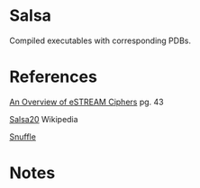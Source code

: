 # Salsa 

Compiled executables with corresponding PDBs. 

# References 

[An Overview of eSTREAM Ciphers](https://pratmukh.files.wordpress.com/2017/03/estream.pdf) pg. 43

[Salsa20](https://en.wikipedia.org/wiki/Salsa20) Wikipedia

[Snuffle](http://cr.yp.to/snuffle/design.pdf)

# Notes
